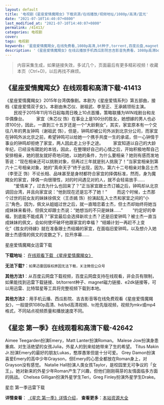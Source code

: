 ```yaml
---
layout: default
title: '电视剧《星座爱情魔羯女》下载资源/在线播放/视频地址/1080p/高清/蓝光'
date: "2021-07-10T14:40:07+0800"
last_modified_at: "2021-07-10T14:40:07+0800"
permalink: /41413/
categories: 电视剧
cover:
tags: 电视剧
keywords: '星座爱情魔羯女,在线免费看,1080p高清,bt种子,torrent,百度云盘,magnet,磁力链,迅雷下载资源'
description: '《星座爱情魔羯女》在线云播放手机西瓜影院吉吉影音免费看，1080p高清bd/hd未删减完整版和tc抢先枪版，mkv/mp4格式，附带bt/torrent种子、magnet/磁力链、百度云盘、网盘资源迅雷下载链接'
---
```


>内容采集生成，如果链接失效，多试几个，页面最后有更多精彩视频！收藏本页（Ctrl+D)，以后再找不麻烦。


## 《星座爱情魔羯女》在线观看和高清下载-41413

《星座爱情魔羯女》2015年台湾偶像剧。本剧为《星座爱情系列》第五部曲，接档《星座爱情双子女》。本剧由朱芯仪、谢祖武、李至正、王承嫣领衔主演。 　　民视于2015年11月15日起每周日晚上10点首播，策略联播为WIN戏剧台和龙华偶像台。 　　家宜（朱芯仪 饰）在事业上是100分的胜女，她想嫁的男人也必须100分，因此，一直到三十五岁还是一个&ldquo;大龄剩女”，其实，家宜原本有一个交往八年的男友钟鸣（谢祖武 饰），但是，钟鸣却被公司外派到北京分公司，而家宜在钟鸣外派北京之前，希望钟鸣可以给她一个携手共度一生的承诺，但一心钟情于事业的钟鸣却拒绝了家宜，两人因此走上分手之途。 　　家宜知道以自己的大龄年纪，已经没有蹉跎的本钱，因此，在整理好自己的心情之后，开始积极地帮自己安排相亲，她的朋友就好奇地问她，以她的条件，为什么要相亲？她则有感而发地答说：“现在相亲还可以挑剔对象，但再过三年就是别人挑我了！&rdquo;当家宜相亲到第六十二号相亲对象，她的“真命天子”终于出现，因为，第六十二号相亲对象吕士杰（李至正 饰）不论长相、品味甚至是身材都符合家宜的择偶标准，然而，身为魔羯女的家宜，择偶一向很理性，对的时间遇见对的人，就不会轻易放手&hellip;… 　　“爱情来了，过去为什么也回来了？”正当家宜跟士杰订婚之后，钟鸣却从北京调回台湾，并且向家宜说：“他到现在还是忘不了她！&rdquo; 　　而这个时候，士杰那个过世的前女友的妹妹徐佩文（王丞嫣 饰）扮演起乱入士杰和家宜之间的&ldquo;小三”角色，因为，佩文从姐姐过世之后，就一直暗恋着士杰，但士杰却始终将她当成妹妹来看待，但佩文却跟士杰说：“她想当的不只是妹妹&hellip;…” 　　“约定好的幸福，到底能不能成真？&rdquo;家宜最后会选择新欢士杰？还是旧爱钟鸣？被士杰一直当成妹妹的佩文，会如何使坏破坏他跟家宜的幸福？ “结婚计划一再赶不上变化”《胜女的待嫁》就在准备跟士杰结婚的家宜，在面临旧爱钟鸣，以及想介入她跟士杰感情的佩文的变数之下，拉开序幕……


星座爱情魔羯女迅雷下载

**下载地址**： [在线观看下载 《星座爱情魔羯女》](https://www.993dy.com//vod-detail-id-10871.html) 


**无法下载?**：`如果迅雷因版权原因无法下载，关注微信公众号 `

**其他方法1**：从百度云网盘下载视频，百度云网盘支持在线观看，非会员有限制，如果能找到迅雷下载链接、bt/torrent种子、magnet磁力链接、e2dk链接等，可以用迅雷、比特彗星等工具将完整视频下载到本地。

**其他方法2**：用手机云播、西瓜影院、吉吉影音等在线免费观看《星座爱情魔羯女》，一般提供1080p高清、hd/bd高清视频、tc抢先版视频，视频为mkv或mp4格式，不同站点视频质量和播放速度不同。


## 《星恋 第一季》在线观看和高清下载-42642

Aimee Teegarden扮演Emery，Matt Lanter扮演Roman。 Malese Jow扮演身患重病、对生活绝望的女孩Julia，外星人的到来给她带来了生的希望。 Titus Makin Jr.扮演Emery的最好的朋友Lukas，憨厚愚笨但是十分可爱。 Grey Damon扮演喜爱Emery的高中少年Grayson，但Emery的心思全都放在Roman身上，对Grayson没有感觉。 Natalie Hall扮演人类女孩Taylor，是校园里无可争议的「女王」。她对新来的外星少年Roman产生了兴趣，但他们刚刚萌芽的友情面临多方面的挑战。 Chelsea Gilligan扮演外星学生Teri，Greg Finley扮演外星学生Drake。</span>


星恋 第一季迅雷下载

**详情查看**： [《星恋 第一季》详情介绍](/movie/42642/)， **查看更多**：[本站资源大全](/movie/t/all/)

